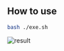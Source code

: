 ## How to use
``` bash
bash ./exe.sh
```

![result](https://user-images.githubusercontent.com/24854875/78036589-70f31b80-73a5-11ea-8ec5-94919155c4f4.png)
